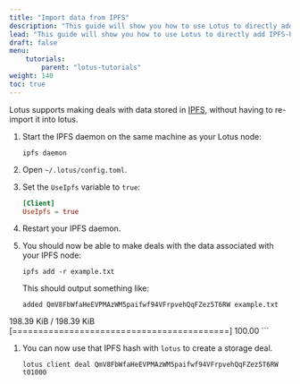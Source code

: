 ```yaml
---
title: "Import data from IPFS"
description: "This guide will show you how to use Lotus to directly add IPFS-hosted data to the Filecoin network."
lead: "This guide will show you how to use Lotus to directly add IPFS-hosted data to the Filecoin network."
draft: false
menu:
    tutorials:
        parent: "lotus-tutorials"
weight: 140
toc: true
---
```


Lotus supports making deals with data stored in [IPFS](https://ipfs.io), without having to re-import it into lotus. 

1. Start the IPFS daemon on the same machine as your Lotus node:

    ```shell
    ipfs daemon
    ```

1. Open `~/.lotus/config.toml`.
1. Set the `UseIpfs` variable to `true`:

    ```toml
    [Client]
    UseIpfs = true
    ```

1. Restart your IPFS daemon.
1. You should now be able to make deals with the data associated with your IPFS node:

    ```shell
    ipfs add -r example.txt
    ```

    This should output something like:

    ```shell
    added QmV8FbWfaHeEVPMAzWM5paifwf94VFrpvehQqFZez5T6RW example.txt
 198.39 KiB / 198.39 KiB [==========================================] 100.00
    ```

1. You can now use that IPFS hash with `lotus` to create a storage deal.

    ```shell
    lotus client deal QmV8FbWfaHeEVPMAzWM5paifwf94VFrpvehQqFZez5T6RW t01000 
```


